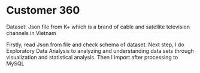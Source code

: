 # Customer 360
Dataset: Json file from K+ which is a brand of cable and satellite television channels in Vietnam

Firstly, read Json from file and check schema of dataset. Next step, I do Exploratory Data Analysis to analyzing and understanding data sets through visualization and statistical analysis. Then I import after processing to MySQL